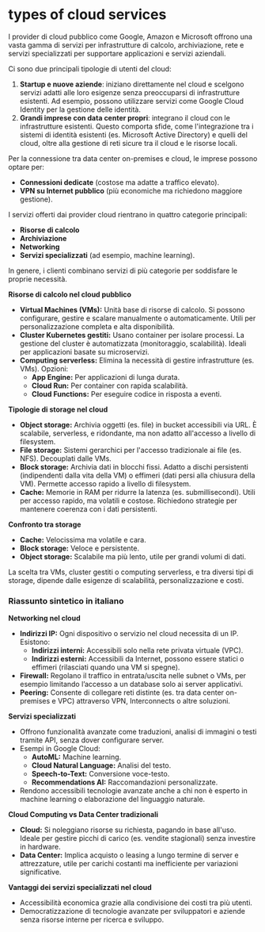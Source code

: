 # types of cloud services

I provider di cloud pubblico come Google, Amazon e Microsoft offrono una vasta gamma di servizi per infrastrutture di calcolo, archiviazione, rete e servizi specializzati per supportare applicazioni e servizi aziendali. 

Ci sono due principali tipologie di utenti del cloud:  
1. **Startup e nuove aziende**: iniziano direttamente nel cloud e scelgono servizi adatti alle loro esigenze senza preoccuparsi di infrastrutture esistenti. Ad esempio, possono utilizzare servizi come Google Cloud Identity per la gestione delle identità.  
2. **Grandi imprese con data center propri**: integrano il cloud con le infrastrutture esistenti. Questo comporta sfide, come l'integrazione tra i sistemi di identità esistenti (es. Microsoft Active Directory) e quelli del cloud, oltre alla gestione di reti sicure tra il cloud e le risorse locali.

Per la connessione tra data center on-premises e cloud, le imprese possono optare per:  
- **Connessioni dedicate** (costose ma adatte a traffico elevato).  
- **VPN su Internet pubblico** (più economiche ma richiedono maggiore gestione).

I servizi offerti dai provider cloud rientrano in quattro categorie principali:  
- **Risorse di calcolo**  
- **Archiviazione**  
- **Networking**  
- **Servizi specializzati** (ad esempio, machine learning).

In genere, i clienti combinano servizi di più categorie per soddisfare le proprie necessità.





**Risorse di calcolo nel cloud pubblico**  
- **Virtual Machines (VMs):** Unità base di risorse di calcolo. Si possono configurare, gestire e scalare manualmente o automaticamente. Utili per personalizzazione completa e alta disponibilità.  
- **Cluster Kubernetes gestiti:** Usano container per isolare processi. La gestione del cluster è automatizzata (monitoraggio, scalabilità). Ideali per applicazioni basate su microservizi.  
- **Computing serverless:** Elimina la necessità di gestire infrastrutture (es. VMs). Opzioni:  
  - **App Engine:** Per applicazioni di lunga durata.  
  - **Cloud Run:** Per container con rapida scalabilità.  
  - **Cloud Functions:** Per eseguire codice in risposta a eventi.

**Tipologie di storage nel cloud**  
- **Object storage:** Archivia oggetti (es. file) in bucket accessibili via URL. È scalabile, serverless, e ridondante, ma non adatto all'accesso a livello di filesystem.  
- **File storage:** Sistemi gerarchici per l'accesso tradizionale ai file (es. NFS). Decouplati dalle VMs.  
- **Block storage:** Archivia dati in blocchi fissi. Adatto a dischi persistenti (indipendenti dalla vita della VM) o effimeri (dati persi alla chiusura della VM). Permette accesso rapido a livello di filesystem.  
- **Cache:** Memorie in RAM per ridurre la latenza (es. submillisecondi). Utili per accesso rapido, ma volatili e costose. Richiedono strategie per mantenere coerenza con i dati persistenti.

**Confronto tra storage**  
- **Cache:** Velocissima ma volatile e cara.  
- **Block storage:** Veloce e persistente.  
- **Object storage:** Scalabile ma più lento, utile per grandi volumi di dati.  

La scelta tra VMs, cluster gestiti o computing serverless, e tra diversi tipi di storage, dipende dalle esigenze di scalabilità, personalizzazione e costi.


### Riassunto sintetico in italiano

**Networking nel cloud**  
- **Indirizzi IP:** Ogni dispositivo o servizio nel cloud necessita di un IP. Esistono:  
  - **Indirizzi interni:** Accessibili solo nella rete privata virtuale (VPC).  
  - **Indirizzi esterni:** Accessibili da Internet, possono essere statici o effimeri (rilasciati quando una VM si spegne).  
- **Firewall:** Regolano il traffico in entrata/uscita nelle subnet o VMs, per esempio limitando l’accesso a un database solo ai server applicativi.  
- **Peering:** Consente di collegare reti distinte (es. tra data center on-premises e VPC) attraverso VPN, Interconnects o altre soluzioni.

**Servizi specializzati**  
- Offrono funzionalità avanzate come traduzioni, analisi di immagini o testi tramite API, senza dover configurare server.  
- Esempi in Google Cloud:  
  - **AutoML:** Machine learning.  
  - **Cloud Natural Language:** Analisi del testo.  
  - **Speech-to-Text:** Conversione voce-testo.  
  - **Recommendations AI:** Raccomandazioni personalizzate.  
- Rendono accessibili tecnologie avanzate anche a chi non è esperto in machine learning o elaborazione del linguaggio naturale.

**Cloud Computing vs Data Center tradizionali**  
- **Cloud:** Si noleggiano risorse su richiesta, pagando in base all'uso. Ideale per gestire picchi di carico (es. vendite stagionali) senza investire in hardware.  
- **Data Center:** Implica acquisto o leasing a lungo termine di server e attrezzature, utile per carichi costanti ma inefficiente per variazioni significative.  

**Vantaggi dei servizi specializzati nel cloud**  
- Accessibilità economica grazie alla condivisione dei costi tra più utenti.  
- Democratizzazione di tecnologie avanzate per sviluppatori e aziende senza risorse interne per ricerca e sviluppo.
